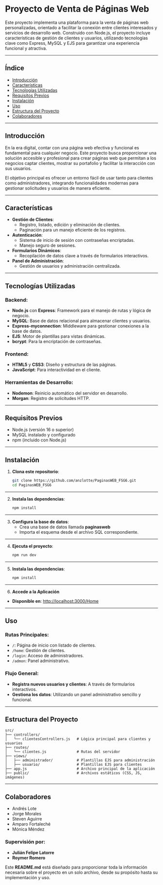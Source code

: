# Proyecto de Venta de Páginas Web

Este proyecto implementa una plataforma para la venta de páginas web personalizadas, orientado a facilitar la conexión entre clientes interesados y servicios de desarrollo web. Construido con Node.js, el proyecto incluye características de gestión de clientes y usuarios, utilizando tecnologías clave como Express, MySQL y EJS para garantizar una experiencia funcional y atractiva.

---

## **Índice**
- [Introducción](#introducción)
- [Características](#características)
- [Tecnologías Utilizadas](#tecnologías-utilizadas)
- [Requisitos Previos](#requisitos-previos)
- [Instalación](#instalación)
- [Uso](#uso)
- [Estructura del Proyecto](#estructura-del-proyecto)
- [Colaboradores](#colaboradores)

---

## **Introducción**
En la era digital, contar con una página web efectiva y funcional es fundamental para cualquier negocio. Este proyecto busca proporcionar una solución accesible y profesional para crear páginas web que permitan a los negocios captar clientes, mostrar su portafolio y facilitar la interacción con sus usuarios.

El objetivo principal es ofrecer un entorno fácil de usar tanto para clientes como administradores, integrando funcionalidades modernas para gestionar solicitudes y usuarios de manera eficiente.

---

## **Características**
- **Gestión de Clientes**: 
  - Registro, listado, edición y eliminación de clientes.
  - Paginación para un manejo eficiente de los registros.
- **Autenticación**: 
  - Sistema de inicio de sesión con contraseñas encriptadas.
  - Manejo seguro de sesiones.
- **Formularios Dinámicos**:
  - Recopilación de datos clave a través de formularios interactivos.
- **Panel de Administración**:
  - Gestión de usuarios y administración centralizada.

---

## **Tecnologías Utilizadas**
### Backend:
- **Node.js** con **Express**: Framework para el manejo de rutas y lógica de negocio.
- **MySQL**: Base de datos relacional para almacenar clientes y usuarios.
- **Express-myconnection**: Middleware para gestionar conexiones a la base de datos.
- **EJS**: Motor de plantillas para vistas dinámicas.
- **bcrypt**: Para la encriptación de contraseñas.

### Frontend:
- **HTML5** y **CSS3**: Diseño y estructura de las páginas.
- **JavaScript**: Para interactividad en el cliente.

### Herramientas de Desarrollo:
- **Nodemon**: Reinicio automático del servidor en desarrollo.
- **Morgan**: Registro de solicitudes HTTP.

---

## **Requisitos Previos**
- Node.js (versión 16 o superior)
- MySQL instalado y configurado
- npm (incluido con Node.js)

---

## **Instalación**
1. **Clona este repositorio**:
   ```bash
   git clone https://github.com/anzlotte/PaginasWEB_FSG6.git
   cd PaginasWEB_FSG6

---   

2. **Instala las dependencias**:
   ```bash
   npm install

---

3. **Configura la base de datos**:
   - Crea una base de datos llamada **paginasweb**
   - Importa el esquema desde el archivo SQL correspondiente.

---

4. **Ejecuta el proyecto**:
   ```bash
   npm run dev

---

5. **Instala las dependencias**:
   ```bash
   npm install

---

6. **Accede a la Aplicación**
- **Disponible en**: [http://localhost:3000/Home](http://localhost:3000/Home)

---

## **Uso**
### Rutas Principales:
- `/`: Página de inicio con listado de clientes.
- `/home`: Gestión de clientes.
- `/login`: Acceso de administradores.
- `/admon`: Panel administrativo.

### Flujo General:
- **Registra nuevos usuarios y clientes**: A través de formularios interactivos.
- **Gestiona los datos**: Utilizando un panel administrativo sencillo y funcional.

---

## **Estructura del Proyecto**
```plaintext
src/
├── controllers/
│   └── clientesControllers.js   # Lógica principal para clientes y usuarios
├── routes/
│   └── clientes.js              # Rutas del servidor
├── views/
│   ├── administrador/           # Plantillas EJS para administración
│   ├── usuario/                 # Plantillas EJS para clientes
├── app.js                       # Archivo principal de la aplicación
├── public/                      # Archivos estáticos (CSS, JS, imágenes)

```
---

## **Colaboradores**
- Andrés Lote
- Jorge Morales
- Steven Aguirre
- Amparo Fortaleché
- Mónica Méndez

### Supervisión por:
- **Julián Felipe Latorre**
- **Roymer Romero**

Este **README.md** está diseñado para proporcionar toda la información necesaria sobre el proyecto en un solo archivo, desde su propósito hasta su implementación y uso.


